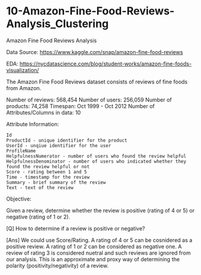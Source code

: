 # 10-Amazon-Fine-Food-Reviews-Analysis_Clustering

Amazon Fine Food Reviews Analysis

Data Source: https://www.kaggle.com/snap/amazon-fine-food-reviews

EDA: https://nycdatascience.com/blog/student-works/amazon-fine-foods-visualization/

The Amazon Fine Food Reviews dataset consists of reviews of fine foods from Amazon.

Number of reviews: 568,454
Number of users: 256,059
Number of products: 74,258
Timespan: Oct 1999 - Oct 2012
Number of Attributes/Columns in data: 10

Attribute Information:

    Id
    ProductId - unique identifier for the product
    UserId - unqiue identifier for the user
    ProfileName
    HelpfulnessNumerator - number of users who found the review helpful
    HelpfulnessDenominator - number of users who indicated whether they found the review helpful or not
    Score - rating between 1 and 5
    Time - timestamp for the review
    Summary - brief summary of the review
    Text - text of the review

Objective:

Given a review, determine whether the review is positive (rating of 4 or 5) or negative (rating of 1 or 2).


[Q] How to determine if a review is positive or negative?

[Ans] We could use Score/Rating. A rating of 4 or 5 can be cosnidered as a positive review. A rating of 1 or 2 can be considered as negative one. A review of rating 3 is considered nuetral and such reviews are ignored from our analysis. This is an approximate and proxy way of determining the polarity (positivity/negativity) of a review.
